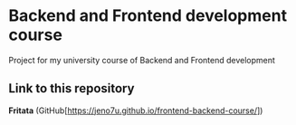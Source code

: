 # Backend and Frontend development course


Project for my university course of Backend and Frontend development

## Link to this repository

**Fritata** (GitHub[https://jeno7u.github.io/frontend-backend-course/])